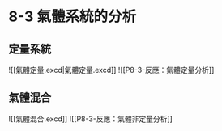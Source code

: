 # 8-3 氣體系統的分析
## 定量系統
![[氣體定量.excd|氣體定量.excd]]
![[P8-3-反應：氣體定量分析]]
## 氣體混合
![[氣體混合.excd]]
![[P8-3-反應：氣體非定量分析]]